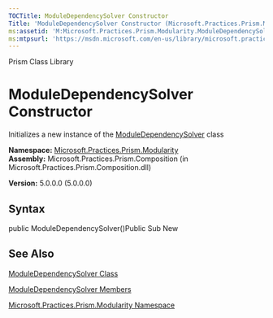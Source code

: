 ```yaml
---
TOCTitle: ModuleDependencySolver Constructor
Title: 'ModuleDependencySolver Constructor (Microsoft.Practices.Prism.Modularity)'
ms:assetid: 'M:Microsoft.Practices.Prism.Modularity.ModuleDependencySolver.\#ctor'
ms:mtpsurl: 'https://msdn.microsoft.com/en-us/library/microsoft.practices.prism.modularity.moduledependencysolver.moduledependencysolver(v=pandp.50)'
---
```


Prism Class Library

ModuleDependencySolver Constructor
==================================

Initializes a new instance of the [ModuleDependencySolver](https://msdn.microsoft.com/library/microsoft.practices.prism.modularity.moduledependencysolver) class

**Namespace:** [Microsoft.Practices.Prism.Modularity](https://msdn.microsoft.com/library/microsoft.practices.prism.modularity)
**Assembly:** Microsoft.Practices.Prism.Composition (in Microsoft.Practices.Prism.Composition.dll)

**Version:** 5.0.0.0 (5.0.0.0)

## Syntax


public ModuleDependencySolver()Public Sub New

See Also
--------


[ModuleDependencySolver Class](https://msdn.microsoft.com/library/microsoft.practices.prism.modularity.moduledependencysolver)

[ModuleDependencySolver Members](https://msdn.microsoft.com/allmembers.t:microsoft.practices.prism.modularity.moduledependencysolver)

[Microsoft.Practices.Prism.Modularity Namespace](https://msdn.microsoft.com/library/microsoft.practices.prism.modularity)
